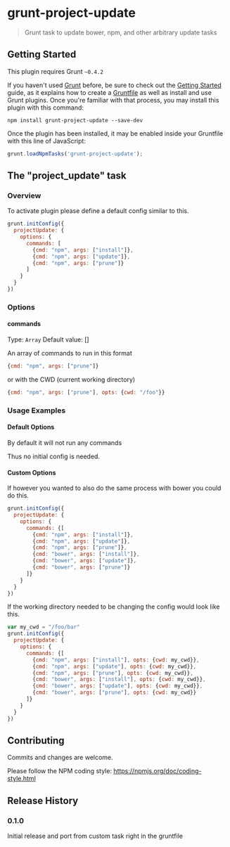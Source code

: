 # grunt-project-update

> Grunt task to update bower, npm, and other arbitrary update tasks

## Getting Started
This plugin requires Grunt `~0.4.2`

If you haven't used [Grunt](http://gruntjs.com/) before, be sure to check out the [Getting Started](http://gruntjs.com/getting-started) guide, as it explains how to create a [Gruntfile](http://gruntjs.com/sample-gruntfile) as well as install and use Grunt plugins. Once you're familiar with that process, you may install this plugin with this command:

```shell
npm install grunt-project-update --save-dev
```

Once the plugin has been installed, it may be enabled inside your Gruntfile with this line of JavaScript:

```js
grunt.loadNpmTasks('grunt-project-update');
```

## The "project_update" task

### Overview

To activate plugin please define a default config similar to this.

```js
grunt.initConfig({
  projectUpdate: {
    options: {
      commands: [
        {cmd: "npm", args: ["install"]},
        {cmd: "npm", args: ["update"]},
        {cmd: "npm", args: ["prune"]}
      ]
    }
  }
})
```

### Options

#### commands
Type: `Array`
Default value: []

An array of commands to run in this format
```js
{cmd: "npm", args: ["prune"]}
```

or with the CWD (current working directory)
```js
{cmd: "npm", args: ["prune"], opts: {cwd: "/foo"}}
```

### Usage Examples

#### Default Options

By default it will not run any commands

Thus no initial config is needed.

#### Custom Options
If however you wanted to also do the same process with bower you could do this.

```js
grunt.initConfig({
  projectUpdate: {
    options: {
      commands: {[
        {cmd: "npm", args: ["install"]},
        {cmd: "npm", args: ["update"]},
        {cmd: "npm", args: ["prune"]},
        {cmd: "bower", args: ["install"]},
        {cmd: "bower", args: ["update"]},
        {cmd: "bower", args: ["prune"]}
      ]}
    }
  }
})
```

If the working directory needed to be changing the config would look like this.

```js
var my_cwd = "/foo/bar"
grunt.initConfig({
  projectUpdate: {
    options: {
      commands: {[
        {cmd: "npm", args: ["install"], opts: {cwd: my_cwd}},
        {cmd: "npm", args: ["update"], opts: {cwd: my_cwd}},
        {cmd: "npm", args: ["prune"], opts: {cwd: my_cwd}},
        {cmd: "bower", args: ["install"], opts: {cwd: my_cwd}},
        {cmd: "bower", args: ["update"], opts: {cwd: my_cwd}},
        {cmd: "bower", args: ["prune"], opts: {cwd: my_cwd}}
      ]}
    }
  }
})
```

## Contributing
Commits and changes are welcome.

Please follow the NPM coding style: https://npmjs.org/doc/coding-style.html

## Release History

### 0.1.0

Initial release and port from custom task right in the gruntfile
